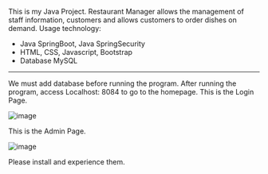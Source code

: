 This is my Java Project. Restaurant Manager allows the management of staff information, customers and allows customers to order dishes on demand.
Usage technology:
- Java SpringBoot, Java SpringSecurity
- HTML, CSS, Javascript, Bootstrap
- Database MySQL

---------------
We must add database before running the program. After running the program, access Localhost: 8084 to go to the homepage.
This is the Login Page.

![image](https://user-images.githubusercontent.com/126595354/222193415-64dd2957-5421-45e9-b96f-982122010617.png)

This is the Admin Page.

![image](https://user-images.githubusercontent.com/126595354/222194299-30d604bd-13a4-479f-8fd7-b1030313d3d4.png)

Please install and experience them.
